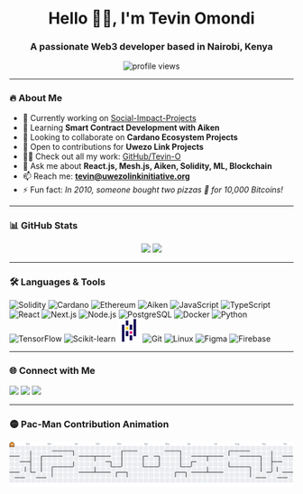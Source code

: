<h1 align="center">Hello 👋🏽, I'm Tevin Omondi</h1>
<h3 align="center">A passionate Web3 developer based in Nairobi, Kenya</h3>

<p align="center">
  <img src="https://komarev.com/ghpvc/?username=tevin-o&label=Profile%20views&color=0e75b6&style=flat" alt="profile views" />
</p>

---

### 🔥 About Me

* 🔭 Currently working on [Social-Impact-Projects](https://uwezolinkinitiative.org/)
* 🌱 Learning **Smart Contract Development with Aiken**
* 👯 Looking to collaborate on **Cardano Ecosystem Projects**
* 🤝 Open to contributions for **Uwezo Link Projects**
* 👨‍💻 Check out all my work: [GitHub/Tevin-O](https://github.com/Tevin-O)
* 💬 Ask me about **React.js, Mesh.js, Aiken, Solidity, ML, Blockchain**
* 📫 Reach me: **[tevin@uwezolinkinitiative.org](mailto:tevin@uwezolinkinitiative.org)**
* ⚡ Fun fact: *In 2010, someone bought two pizzas 🍕 for 10,000 Bitcoins!*

---

### 📊 GitHub Stats

<div align="center">
  <img src="https://github-readme-stats.vercel.app/api?username=tevin-o&show_icons=true&theme=dracula&count_private=true&include_all_commits=true" height="150" />
  <img src="https://github-readme-stats.vercel.app/api/top-langs?username=tevin-o&layout=compact&langs_count=6&theme=dracula" height="150" />
</div>

---

### 🛠️ Languages & Tools

<div align="left"> <!-- Blockchain --> <img src="https://cdn.jsdelivr.net/gh/devicons/devicon/icons/solidity/solidity-original.svg" height="40" alt="Solidity"/> <img src="https://raw.githubusercontent.com/ErikThiart/cryptocurrency-icons/master/128/cardano.png" height="40" alt="Cardano"/> <img src="https://raw.githubusercontent.com/ErikThiart/cryptocurrency-icons/master/128/ethereum.png" height="40" alt="Ethereum"/> <img src="https://avatars.githubusercontent.com/u/108554348?s=200&v=4" height="40" alt="Aiken"/> <!-- official Aiken logo --> <!-- Web & General --> <img src="https://cdn.jsdelivr.net/gh/devicons/devicon/icons/javascript/javascript-original.svg" height="40" alt="JavaScript"/> <img src="https://cdn.jsdelivr.net/gh/devicons/devicon/icons/typescript/typescript-original.svg" height="40" alt="TypeScript"/> <img src="https://cdn.jsdelivr.net/gh/devicons/devicon/icons/react/react-original.svg" height="40" alt="React"/> <img src="https://cdn.jsdelivr.net/gh/devicons/devicon/icons/nextjs/nextjs-original.svg" height="40" alt="Next.js"/> <img src="https://cdn.jsdelivr.net/gh/devicons/devicon/icons/nodejs/nodejs-original.svg" height="40" alt="Node.js"/> <img src="https://cdn.jsdelivr.net/gh/devicons/devicon/icons/postgresql/postgresql-original.svg" height="40" alt="PostgreSQL"/> <img src="https://cdn.jsdelivr.net/gh/devicons/devicon/icons/docker/docker-original.svg" height="40" alt="Docker"/> <!-- Machine Learning / AI --> <img src="https://cdn.jsdelivr.net/gh/devicons/devicon/icons/python/python-original.svg" height="40" alt="Python"/> <img src="https://cdn.jsdelivr.net/gh/devicons/devicon/icons/tensorflow/tensorflow-original.svg" height="40" alt="TensorFlow"/> <img src="https://upload.wikimedia.org/wikipedia/commons/0/05/Scikit_learn_logo_small.svg" height="40" alt="Scikit-learn"/> <img src="https://raw.githubusercontent.com/devicons/devicon/master/icons/pandas/pandas-original.svg" height="40" alt="Pandas"/> <!-- Tools / Others --> <img src="https://cdn.jsdelivr.net/gh/devicons/devicon/icons/git/git-original.svg" height="40" alt="Git"/> <img src="https://cdn.jsdelivr.net/gh/devicons/devicon/icons/linux/linux-original.svg" height="40" alt="Linux"/> <img src="https://www.vectorlogo.zone/logos/figma/figma-icon.svg" height="40" alt="Figma"/> <img src="https://www.vectorlogo.zone/logos/firebase/firebase-icon.svg" height="40" alt="Firebase"/> </div>

---

### 🌐 Connect with Me

<div align="left">
  <a href="https://linkedin.com/in/tevin-omondi-40655723b/"><img src="https://img.shields.io/badge/LinkedIn-blue?style=for-the-badge&logo=linkedin"/></a>
  <a href="https://instagram.com/te.vo.h"><img src="https://img.shields.io/badge/Instagram-pink?style=for-the-badge&logo=instagram"/></a>
  <a href="mailto:tevin@uwezolinkinitiative.org"><img src="https://img.shields.io/badge/Gmail-red?style=for-the-badge&logo=gmail"/></a>
</div>

---

### 🟡 Pac-Man Contribution Animation  

<picture>
  <source media="(prefers-color-scheme: dark)" srcset="https://raw.githubusercontent.com/Tevin-O/Tevin-O/output/pacman-contribution-graph-dark.svg">
  <source media="(prefers-color-scheme: light)" srcset="https://raw.githubusercontent.com/Tevin-O/Tevin-O/output/pacman-contribution-graph.svg">
  <img alt="Pac-Man contribution graph" src="https://raw.githubusercontent.com/Tevin-O/Tevin-O/output/pacman-contribution-graph.svg">
</picture>


